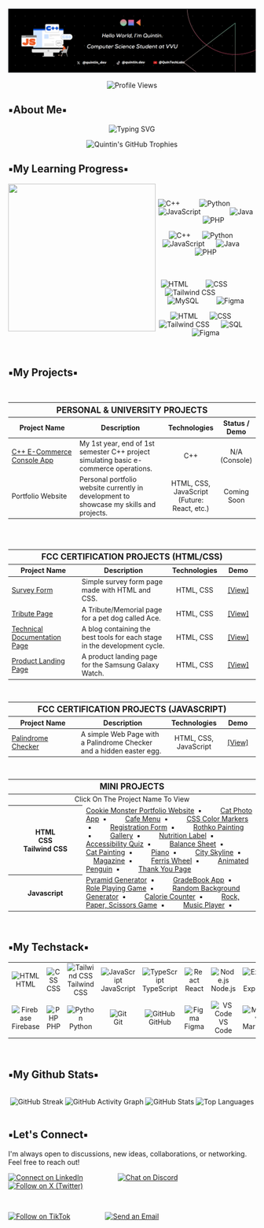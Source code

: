 ![Banner](assets/Banner.png)

<div align="center">
  
![Profile Views](https://komarev.com/ghpvc/?username=Eddking-QS&color=blue&style=flat-square&label=PROFILE+VIEWS)
</div>

## ▪️About Me▪️

<p align="center">
  <img src="https://readme-typing-svg.herokuapp.com?font=Fira+Code&weight=500&size=24&duration=1000&pause=2500&color=FF0066&center=true&vCenter=true&multiline=true&width=1000&height=130&lines=👨🏿‍💻+I'm+Quintin+%7C+Aspiring+Full-Stack+Engineer+%26+Future+Founder;🎓+3rd-Year+CS+Student+%40+VVU;☁️+Cloud+%26+AI+Enthusiast+%7C+Innovating+One+Project+at+a+Time;🔥+365+Days+of+Code+In+Progress+%7C+Let's+Build+Something+Great!" alt="Typing SVG" />
</p>

<div align="center">
  <img
    src="https://github-profile-trophy.vercel.app/?username=quintin-dev&theme=radical&no-frame=true&no-bg=true&margin-w=5&margin-h=5&column=3&row=1"
    alt="Quintin's GitHub Trophies"
    width="270"    
  />
</div>


## ▪️My Learning Progress▪️

<img src="assets/setup.gif" height="300" width="300" align="left"> 
</br>
<div align="center">


<img src="https://cdn.jsdelivr.net/gh/devicons/devicon/icons/cplusplus/cplusplus-original.svg" alt="C++" height="55" width="55" /> &nbsp;&nbsp;&nbsp;&nbsp; &nbsp;&nbsp;&nbsp; 
<img src="https://techstack-generator.vercel.app/python-icon.svg" alt="Python" height="55" width="55" /> &nbsp; &nbsp;&nbsp;&nbsp; &nbsp;&nbsp;&nbsp; &nbsp;
<img src="https://techstack-generator.vercel.app/js-icon.svg" alt="JavaScript" height="55" width="55" /> &nbsp;&nbsp;&nbsp; &nbsp; &nbsp;&nbsp;&nbsp; &nbsp;  &nbsp;
<img src="https://techstack-generator.vercel.app/java-icon.svg" alt="Java" height="55" width="55" /> &nbsp;&nbsp;&nbsp; &nbsp;&nbsp;&nbsp;
<img src="https://cdn.jsdelivr.net/gh/devicons/devicon/icons/php/php-original.svg" alt="PHP" height="55" width="55">


![C++](https://img.shields.io/badge/C++-25%25-blue)      
![Python](https://img.shields.io/badge/Python-40%25-blue)      
![JavaScript](https://img.shields.io/badge/JavaScript-40%25-yellow)      
![Java](https://img.shields.io/badge/Java-12%25-red)      
![PHP](https://img.shields.io/badge/PHP-15%25-purple)  
</br> </br>


<img src="https://cdn.jsdelivr.net/gh/devicons/devicon/icons/html5/html5-original.svg" alt="HTML" height="50" width="50" /> &nbsp;&nbsp;&nbsp;&nbsp; &nbsp;&nbsp;
<img src="https://cdn.jsdelivr.net/gh/devicons/devicon/icons/css3/css3-original.svg" alt="CSS" height="50" width="50" /> &nbsp; &nbsp;&nbsp;&nbsp; &nbsp;&nbsp;&nbsp; &nbsp;
<img src="https://www.svgrepo.com/show/354431/tailwindcss-icon.svg" alt="Tailwind CSS" height="55" width="55" /> &nbsp;&nbsp;&nbsp; &nbsp; &nbsp;&nbsp;&nbsp; &nbsp;  &nbsp; &nbsp;
<img src="https://techstack-generator.vercel.app/mysql-icon.svg" alt="MySQL"  height="55" width="55" /> &nbsp;&nbsp;&nbsp; &nbsp;&nbsp;&nbsp;
<img src="https://cdn.jsdelivr.net/gh/devicons/devicon/icons/figma/figma-original.svg" alt="Figma" height="50" width="50" />  


![HTML](https://img.shields.io/badge/HTML-80%25-orange)      
![CSS](https://img.shields.io/badge/CSS-70%25-blue)      
![Tailwind CSS](https://img.shields.io/badge/Tailwind%20CSS-50%25-teal)      
![SQL](https://img.shields.io/badge/SQL-25%25-lightgrey)      
![Figma](https://img.shields.io/badge/Figma-35%25-pink) 

</br>
</div>


## ▪️My Projects▪️

<table align="center" width="100%">
  <thead>
    <tr>
      <th colspan="4" style="text-align:center; font-size: 1.2em;">PERSONAL & UNIVERSITY PROJECTS</th>
    </tr>
    <tr>
      <th style="width:30%; text-align:center;">Project Name</th>
      <th style="width:40%; text-align:center;">Description</th>
      <th style="width:15%; text-align:center;">Technologies</th>
      <th style="width:15%; text-align:center;">Status / Demo</th>
    </tr>
  </thead>
  <tbody>
    <tr>
      <td style="text-align:left;"><a href="https://github.com/Eddking-QS/Projects-eCommerce_App" target="_blank">C++ E-Commerce Console App</a></td>
      <td style="text-align:left;">My 1st year, end of 1st semester C++ project simulating basic e-commerce operations.</td>
      <td style="text-align:center;">C++</td>
      <td style="text-align:center;">N/A (Console)</td>
    </tr>
    <tr>
      <td style="text-align:left;">Portfolio Website</td>
      <td style="text-align:left;">Personal portfolio website currently in development to showcase my skills and projects.</td>
      <td style="text-align:center;">HTML, CSS, JavaScript (Future: React, etc.)</td>
      <td style="text-align:center;">Coming Soon</td>
    </tr>
  </tbody>
</table>

<table align="center" width="100%">
  <thead>
    <tr>
      <th colspan="4" style="text-align:center; font-size: 1.2em;">FCC CERTIFICATION PROJECTS (HTML/CSS)</th>
    </tr>
    <tr>
      <th style="width:30%; text-align:center;">Project Name</th>
      <th style="width:40%; text-align:center;">Description</th>
      <th style="width:15%; text-align:center;">Technologies</th>
      <th style="width:15%; text-align:center;">Demo</th>
    </tr>
  </thead>
  <tbody>
    <tr>
      <td style="text-align:left;"><a href="https://github.com/Eddking-QS/FCC-Survey_Form" target="_blank">Survey Form</a></td>
      <td style="text-align:left;">Simple survey form page made with HTML and CSS.</td>
      <td style="text-align:center;">HTML, CSS</td>
      <td style="text-align:center;"><a href="https://quintin-dev.github.io/Projects-Survey_Form/" target="_blank">[View]</a></td>
    </tr>
    <tr>
      <td style="text-align:left;"><a href="https://github.com/Eddking-QS/Projects-Tribute_Page" target="_blank">Tribute Page</a></td>
      <td style="text-align:left;">A Tribute/Memorial page for a pet dog called Ace.</td>
      <td style="text-align:center;">HTML, CSS</td>
      <td style="text-align:center;"><a href="https://quintin-dev.github.io/Projects-Tribute_Page/" target="_blank">[View]</a></td>
    </tr>
    <tr>
      <td style="text-align:left;"><a href="https://github.com/Eddking-QS/Projects-Technical_Documentation_Page" target="_blank">Technical Documentation Page</a></td>
      <td style="text-align:left;">A blog containing the best tools for each stage in the development cycle.</td>
      <td style="text-align:center;">HTML, CSS</td>
      <td style="text-align:center;"><a href="https://quintin-dev.github.io/Projects-Technical_Documentation_Page/" target="_blank">[View]</a></td>
    </tr>
    <tr>
      <td style="text-align:left;"><a href="https://github.com/Eddking-QS/Projects-Product_Landing_Page" target="_blank">Product Landing Page</a></td>
      <td style="text-align:left;">A product landing page for the Samsung Galaxy Watch.</td>
      <td style="text-align:center;">HTML, CSS</td>
      <td style="text-align:center;"><a href="https://quintin-dev.github.io/Projects-Product_Landing_Page/" target="_blank">[View]</a></td>
    </tr>
    </tbody>
</table>

<table align="center" width="100%">
  <thead>
    <tr>
      <th colspan="4" style="text-align:center; font-size: 1.2em;">FCC CERTIFICATION PROJECTS (JAVASCRIPT)</th>
    </tr>
    <tr>
      <th style="width:30%; text-align:center;">Project Name</th>
      <th style="width:40%; text-align:center;">Description</th>
      <th style="width:15%; text-align:center;">Technologies</th>
      <th style="width:15%; text-align:center;">Demo</th>
    </tr>
  </thead>
  <tbody>
    <tr>
      <td style="text-align:left;"><a href="https://github.com/quintin-dev/FCC-Palindrome_Checker" target="_blank">Palindrome Checker</a></td>
      <td style="text-align:left;">A simple Web Page with a Palindrome Checker and a hidden easter egg.</td>
      <td style="text-align:center;">HTML, CSS, JavaScript</td>
      <td style="text-align:center;"><a href="https://quintin-dev.github.io/Projects-Palindrome_Checker/" target="_blank">[View]</a></td>
    </tr>
  </tbody>
</table>


<table align="center" width="100%">
  <thead>
    <tr>
      <th colspan="2" style="text-align:center; font-size: 1.2em;">MINI PROJECTS</th> </tr>
  </thead>
  <tbody>
    <tr>
      <td align="center" colspan="2">Click On The Project Name To View</td> </tr>
    <tr>
      <th align="center" style="width:30%;">HTML <br> CSS <br> Tailwind CSS</th>
      <td style="width:70%; text-align:left;"> <a href="https://github.com/Eddking-QS/HTML-Mini-Project-CookieMonster" target="_blank">Cookie Monster Portfolio Website</a> &nbsp;▪︎&nbsp;
        <a href="https://github.com/Eddking-QS/HTML-Mini_Projects-CatPhotoApp" target="_blank">Cat Photo App</a> &nbsp;▪︎&nbsp;
        <a href="https://github.com/Eddking-QS/CSS-Mini_Projects-Cafe_Menu" target="_blank">Cafe Menu</a> &nbsp;▪︎&nbsp;
        <a href="https://github.com/Eddking-QS/CSS-Mini_Project-Markers" target="_blank">CSS Color Markers</a> &nbsp;▪︎&nbsp;
        <a href="https://github.com/Eddking-QS/HTML-Mini_Projects-Registration_Form" target="_blank">Registration Form</a> &nbsp;▪︎&nbsp;
        <a href="https://github.com/Eddking-QS/CSS_Mini-Projects_Rothko_Painting" target="_blank">Rothko Painting</a> &nbsp;▪︎&nbsp;
        <a href="https://github.com/Eddking-QS/CSS-Mini_Projects-Gallery" target="_blank">Gallery</a> &nbsp;▪︎&nbsp;
        <a href="https://github.com/Eddking-QS/CSS-Mini_Projects-Nutrition_Label" target="_blank">Nutrition Label</a> &nbsp;▪︎&nbsp;
        <a href="https://github.com/Eddking-QS/Mini_Projects-Accessibility_Quiz" target="_blank">Accessibility Quiz</a> &nbsp;▪︎&nbsp;
        <a href="https://github.com/Eddking-QS/CSS-Mini_Projects-Balance_Sheet" target="_blank">Balance Sheet</a> &nbsp;▪︎&nbsp;
        <a href="https://github.com/Eddking-QS/CSS-Mini_Projects-Cat_Painting" target="_blank">Cat Painting</a> &nbsp;▪︎&nbsp;
        <a href="https://github.com/Eddking-QS/CSS-Mini_Projects-Piano" target="_blank">Piano</a> &nbsp;▪︎&nbsp;
        <a href="https://github.com/Eddking-QS/CSS-Mini_Projects-City_Skyline" target="_blank">City Skyline</a> &nbsp;▪︎&nbsp;
        <a href="https://github.com/Eddking-QS/CSS-Mini_Projects-Magazine" target="_blank">Magazine</a> &nbsp;▪︎&nbsp;
        <a href="https://github.com/Eddking-QS/CSS-Mini_Projects-Ferris_Wheel" target="_blank">Ferris Wheel</a> &nbsp;▪︎&nbsp;
        <a href="https://github.com/Eddking-QS/CSS-Mini_Projects-Animated_Penguin" target="_blank">Animated Penguin</a> &nbsp;▪︎&nbsp;
        <a href="https://github.com/quintin-dev/CSS-Mini_Projects-Thank_You_Page" target="_blank">Thank You Page</a>
      </td>
    </tr>
    <tr>
      <th align="center" style="width:30%;">Javascript</th>       <td style="width:70%; text-align:left;"> <a href="https://github.com/Eddking-QS/JavaScript-Mini_Projects-Pyramid_Generator" target="_blank">Pyramid Generator</a> &nbsp;▪︎&nbsp;
        <a href="https://github.com/Eddking-QS/JavaScript-Mini_Projects-GradeBook_App" target="_blank">GradeBook App</a> &nbsp;▪︎&nbsp;
        <a href="https://github.com/Eddking-QS/JavaScript-Mini_Project-Role_Playing_Game" target="_blank">Role Playing Game</a> &nbsp;▪︎&nbsp;
        <a href="https://github.com/Eddking-QS/JavaScript-Mini_Projects-Random_Background_Generator" target="_blank">Random Background Generator</a> &nbsp;▪︎&nbsp;
        <a href="https://github.com/Eddking-QS/JavaScript-Mini_Project-Calorie_Counter" target="_blank">Calorie Counter</a> &nbsp;▪︎&nbsp;
        <a href="https://github.com/Eddking-QS/JavaScript-Mini_Project-Rock_Paper_Scissors_Game" target="_blank">Rock, Paper, Scissors Game</a> &nbsp;▪︎&nbsp;
        <a href="https://github.com/Eddking-QS/JavaScript-Mini_Project-Music_Player" target="_blank">Music Player</a> &nbsp;▪︎&nbsp;
      </td>
    </tr>
  </tbody>
</table>


  </div>
  
  </br>

## ▪️My Techstack▪️

<table align="center" width="100%">
  <tr>
    <td align="center" width="90">
      <img src="https://skillicons.dev/icons?i=html" alt="HTML" width="45" height="45" />
      <br>HTML
    </td>
    <td align="center" width="90">
      <img src="https://skillicons.dev/icons?i=css" alt="CSS" width="45" height="45" />
      <br>CSS
    </td>
    <td align="center" width="90">
      <img src="https://skillicons.dev/icons?i=tailwind" alt="Tailwind CSS" width="45" height="45" />
      <br>Tailwind CSS
    </td>
    <td align="center" width="90">
      <img src="https://skillicons.dev/icons?i=javascript" alt="JavaScript" width="45" height="45" />
      <br>JavaScript
    </td>
    <td align="center" width="90">
      <img src="https://techstack-generator.vercel.app/ts-icon.svg" alt="TypeScript" width="55" height="55" />
      <br>TypeScript
    </td>
    <td align="center" width="90">
      <img src="https://techstack-generator.vercel.app/react-icon.svg" alt="React" width="55" height="55" />
      <br>React
    </td>
    <td align="center" width="90">
      <img src="https://skillicons.dev/icons?i=nodejs" alt="Node.js" width="45" height="45" />
      <br>Node.js
    </td>
    <td align="center" width="90">
      <img src="https://skillicons.dev/icons?i=express" alt="Express.js" width="45" height="45" />
      <br>Express.js
    </td>
    <td align="center" width="90">
      <img src="https://skillicons.dev/icons?i=mongodb" alt="MongoDB" width="45" height="45" />
      <br>MongoDB
    </td>
    <td align="center" width="90">
      <img src="https://techstack-generator.vercel.app/mysql-icon.svg" alt="MySQL" width="55" height="55" />
      <br>MySQL
    </td>
  </tr>
  <tr>
    <td align="center" width="90">
      <img src="https://skillicons.dev/icons?i=firebase" alt="Firebase" width="45" height="45" />
      <br>Firebase
    </td>
    <td align="center" width="90">
      <img src="https://skillicons.dev/icons?i=php" alt="PHP" width="45" height="45" />
      <br>PHP
    </td>
    <td align="center" width="90">
      <img src="https://techstack-generator.vercel.app/python-icon.svg" alt="Python" width="55" height="55" />
      <br>Python
    </td>
    <td align="center" width="90">
      <img src="https://skillicons.dev/icons?i=git" alt="Git" width="45" height="45" />
      <br>Git
    </td>
    <td align="center" width="90">
      <img src="https://skillicons.dev/icons?i=github" alt="GitHub" width="45" height="45" />
      <br>GitHub
    </td>
    <td align="center" width="90">
      <img src="https://skillicons.dev/icons?i=figma" alt="Figma" width="45" height="45" />
      <br>Figma
    </td>
    <td align="center" width="90">
      <img src="https://skillicons.dev/icons?i=vscode" alt="VS Code" width="45" height="45" />
      <br>VS Code
    </td>
    <td align="center" width="90">
      <img src="https://skillicons.dev/icons?i=markdown" alt="Markdown" width="45" height="45" />
      <br>Markdown
    </td>
    <td align="center" width="90">
      <img src="https://skillicons.dev/icons?i=notion" alt="Notion" width="45" height="45" />
      <br>Notion
    </td>
    <td align="center" width="90">
      <img src="assets/dendron.png" alt="Dendron" width="55" height="55" />
      <br>Dendron
    </td>
  </tr>
</table>

</br>

## ▪️My Github Stats▪️ 

 </br> 
<div align="center">
<div align="left" width="48">

</div>
<div align="left" width="48">

</div>
<div align="left" width="48">

</div>
<div align="left" width="48">

</div>
<div align="left" width="48">

</div>
  <img 
    src="https://github-readme-streak-stats.herokuapp.com/?user=quintin-dev&background=000000&ring=F61115&fire=F61115&currStreakLabel=9A54B3&sideLabels=EAEAEA&sideNums=EAEAEA&currStreakNum=F61115&dates=EAEAEA&border=F61115" 
    width="48%" 
    style="vertical-align: top;" 
    alt="GitHub Streak" 
  />
 <img 
  src="https://github-readme-activity-graph.vercel.app/graph?username=quintin-dev&bg_color=000000&color=EAEAEA&line=9A54B3&point=F61115&area=true&hide_border=false&height=468" 
  width="48%"  
  alt="GitHub Activity Graph" 
/>
  <img 
  src="https://github-readme-stats.vercel.app/api?username=quintin-dev&count_private=true&show_icons=true&hide=issues&hide_border=false&bg_color=000000&title_color=F61115&text_color=EAEAEA&icon_color=9A54B3&border_color=F61115&show=discussions_started,prs_merged,prs_merged_percentage" 
  width="48%" 
  alt="GitHub Stats" 
/>
   <img 
      src="https://github-readme-stats.vercel.app/api/top-langs/?username=quintin-dev&layout=compact&langs_count=8&hide_border=false&bg_color=000000&title_color=FF0000&text_color=C9D1D9&border_color=FF0000" 
      width="48%" 
      alt="Top Languages" 
    />

</div>


</div>

</br>

## ▪️Let's Connect▪️

I'm always open to discussions, new ideas, collaborations, or networking. Feel free to reach out!
 </br> 

[![Connect on LinkedIn](https://img.shields.io/badge/LinkedIn-Connect-0077B5?style=for-the-badge&logo=linkedin&logoColor=white)](YOUR_LINKEDIN_PROFILE_URL_HERE) &nbsp;&nbsp;&nbsp;&nbsp;&nbsp;&nbsp;&nbsp;&nbsp;&nbsp;&nbsp;&nbsp;&nbsp;&nbsp;&nbsp;&nbsp;&nbsp;
[![Chat on Discord](https://img.shields.io/badge/Discord-Chat-7289DA?style=for-the-badge&logo=discord&logoColor=white)](https://discord.gg/S4KuUJSa) &nbsp;&nbsp;&nbsp;&nbsp;&nbsp;&nbsp;&nbsp;&nbsp;&nbsp;&nbsp;&nbsp;&nbsp;&nbsp;&nbsp;&nbsp;&nbsp;
[![Follow on X (Twitter)](https://img.shields.io/badge/X_(Twitter)-Follow-000000?style=for-the-badge&logo=x&logoColor=white)](https://twitter.com/quintin_dev) &nbsp;&nbsp;&nbsp;&nbsp;&nbsp;&nbsp;&nbsp;&nbsp; &nbsp;&nbsp;&nbsp;&nbsp;&nbsp;&nbsp;&nbsp;&nbsp;

</br>

[![Follow on TikTok](https://img.shields.io/badge/TikTok-Follow-000000?style=for-the-badge&logo=tiktok&logoColor=white)](https://www.tiktok.com/@quintin.dev) &nbsp;&nbsp;&nbsp;&nbsp;&nbsp;&nbsp;&nbsp;&nbsp;&nbsp;&nbsp;&nbsp;&nbsp;&nbsp;&nbsp;&nbsp;&nbsp;
[![Send an Email](https://img.shields.io/badge/Email-Contact_Me-D14836?style=for-the-badge&logo=gmail&logoColor=white)](mailto:contact.mrquintin@gmail.com)




